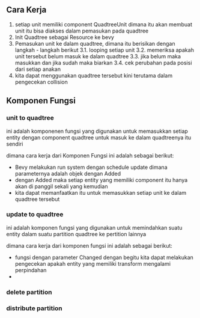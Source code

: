 
## Cara Kerja
1. setiap unit memiliki component QuadtreeUnit dimana itu akan membuat unit itu bisa diakses dalam pemasukan pada quadtree
2. Init Quadtree sebagai Resource ke bevy
3. Pemasukan unit ke dalam quadtree, dimana itu berisikan dengan langkah - langkah berikut
3.1. looping setiap unit
3.2. memeriksa apakah unit tersebut belum masuk ke dalam quadtree
3.3. jika belum maka masukkan dan jika sudah maka biarkan
3.4. cek perubahan pada posisi dari setiap anakan
4. kita dapat menggunakan quadtree tersebut kini terutama dalam pengecekan collision

## Komponen Fungsi
### unit to quadtree
ini adalah komponenen fungsi yang digunakan untuk memasukkan setiap entity dengan component quadtree untuk masuk ke dalam quadtreenya itu sendiri

dimana cara kerja dari Komponen Fungsi ini adalah sebagai berikut:
- Bevy melakukan run system dengan schedule update dimana parameternya adalah objek dengan Added<QuadtreeUnit>
- dengan Added<QuadtreeUnit> maka setiap entity yang memiliki component itu hanya akan di panggil sekali yang kemudian
- kita dapat memanfaatkan itu untuk memasukkan setiap unit ke dalam quadtree tersebut

### update to quadtree
ini adalah komponen fungsi yang digunakan untuk memindahkan suatu entity dalam suatu partition quadtree ke pertition lainnya

dimana cara kerja dari komponen fungsi ini adalah sebagai berikut:
- fungsi dengan parameter Changed<Transform> dengan begitu kita dapat melakukan pengecekan apakah entity yang memiliki transform mengalami perpindahan
- 

### delete partition
### distribute partition
